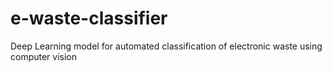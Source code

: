# e-waste-classifier
Deep Learning model for automated classification of electronic waste using computer vision
